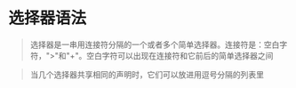 # 选择器语法

> 选择器是一串用连接符分隔的一个或者多个简单选择器。连接符是：空白字符，">"和"+"。空白字符可以出现在连接符和它前后的简单选择器之间

> 当几个选择器共享相同的声明时，它们可以放进用逗号分隔的列表里

